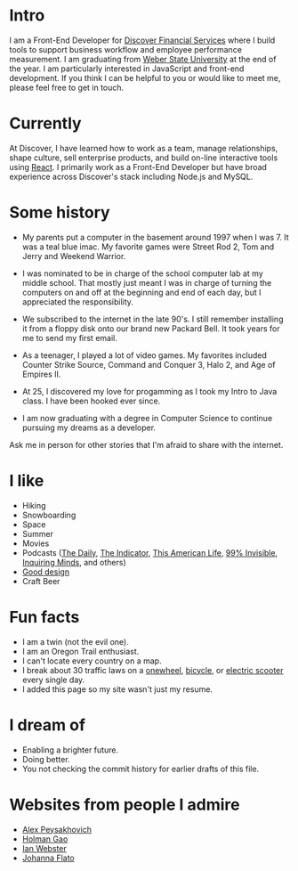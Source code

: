 
# Intro

I am a Front-End Developer for [Discover Financial Services](https://discover.com) where I build tools to support business workflow and employee performance measurement. I am graduating from [Weber State University](https://weber.edu) at the end of the year.  I am particularly interested in JavaScript and front-end development. If you think I can be helpful to you or would like to meet me, please feel free to get in touch.
 
# Currently

At Discover, I have learned how to work as a team, manage relationships, shape culture, sell enterprise products, and build on-line interactive tools using [React](https://react.js). I primarily work as a Front-End Developer but have broad experience across Discover's stack including Node.js and MySQL.

# Some history

- My parents put a computer in the basement around 1997 when I was 7. It was a teal blue imac. My favorite games were Street Rod 2, Tom and Jerry and Weekend Warrior. 

- I was nominated to be in charge of the school computer lab at my middle school. That mostly just meant I was in charge of turning the computers on and off at the beginning and end of each day, but I appreciated the responsibility.

- We subscribed to the internet in the late 90's. I still remember installing it from a floppy disk onto our brand new Packard Bell. It took years for me to send my first email.

- As a teenager, I played a lot of video games. My favorites included Counter Strike Source, Command and Conquer 3, Halo 2, and Age of Empires II.

- At 25, I discovered my love for progamming as I took my Intro to Java class. I have been hooked ever since.

- I am now graduating with a degree in Computer Science to continue pursuing my dreams as a developer.

Ask me in person for other stories that I'm afraid to share with the internet.

# I like

- Hiking
- Snowboarding
- Space
- Summer
- Movies
- Podcasts ([The Daily](https://www.nytimes.com/column/the-daily), [The Indicator](https://www.npr.org/podcasts/510325/the-indicator-from-planet-money), [This American Life](https://www.thisamericanlife.org/), [99% Invisible](https://99percentinvisible.org/episodes/), [Inquiring Minds](https://inquiring.show), and others)
- [Good design](/)
- Craft Beer

# Fun facts

- I am a twin (not the evil one).
- I am an Oregon Trail enthusiast.
- I can't locate every country on a map.
- I break about 30 traffic laws on a [onewheel](https://onewheel.com/products/xr), [bicycle](https://www.citibikenyc.com/), or [electric scooter](https://turboant.com/) every single day.
- I added this page so my site wasn't just my resume.

# I dream of

- Enabling a brighter future.
- Doing better.
- You not checking the commit history for earlier drafts of this file.

# Websites from people I admire

- [Alex Peysakhovich](http://alexpeys.github.io/)
- [Holman Gao](https://golmansax.com/)
- [Ian Webster](http://ianww.com/)
- [Johanna Flato](https://www.johannaflato.com/)

